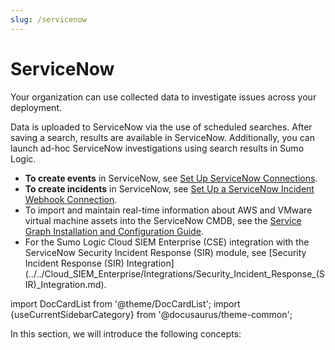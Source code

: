 ```yaml
---
slug: /servicenow
---
```


# ServiceNow

Your organization can use collected data to investigate issues across your deployment.

Data is uploaded to ServiceNow via the use of scheduled searches. After saving a search, results are available in ServiceNow. Additionally, you can launch ad-hoc ServiceNow investigations using search results in Sumo Logic.

* **To create events** in ServiceNow, see [Set Up ServiceNow Connections](set-up-servicenow-connections.md).
* **To create incidents** in ServiceNow, see [Set Up a ServiceNow Incident Webhook Connection](set-up-servicenow-incident-webhook-connection.md).
* To import and maintain real-time information about AWS and VMware virtual machine assets into the ServiceNow CMDB, see the [Service Graph Installation and Configuration Guide](https://store.servicenow.com/appStoreAttachments.do?sys_id=d06467ab1bdab4d051a62132604bcb5e).
* For the Sumo Logic Cloud SIEM Enterprise (CSE) integration with the ServiceNow Security Incident Response (SIR) module, see [Security Incident Response (SIR) Integration] (../../Cloud_SIEM_Enterprise/Integrations/Security_Incident_Response_(SIR)_Integration.md).

import DocCardList from '@theme/DocCardList';
import {useCurrentSidebarCategory} from '@docusaurus/theme-common';

In this section, we will introduce the following concepts:

<DocCardList items={useCurrentSidebarCategory().items}/>